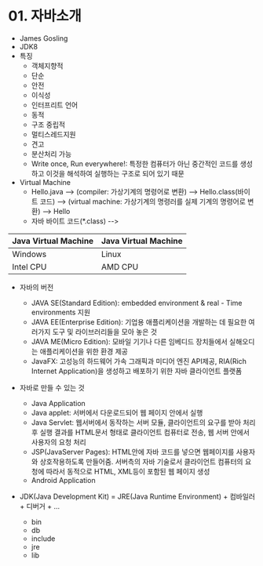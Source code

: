 
# 01. 자바소개
- James Gosling
- JDK8
- 특징
	- 객체지향적
	- 단순
	- 안전
	- 이식성
	- 인터프리트 언어
	- 동적
	- 구조 중립적
	- 멀티스레드지원
	- 견고
	- 분산처리 가능
	- Write once, Run everywhere!: 특정한 컴퓨터가 아닌 중간적인 코드를 생성하고 이것을 해석하여 실행하는 구조로 되어 있기 때문
- Virtual Machine
	- Hello.java --> (compiler: 가상기계의 명령어로 변환) --> Hello.class(바이트 코드) --> (virtual machine: 가상기계의 명령러를 실제 기계의 명령어로 변환) --> Hello
    - 자바 바이트 코드(*.class) -->
    
|Java Virtual Machine|Java Virtual Machine|
|--------------------|--------------------|
|Windows|Linux|
|Intel CPU|AMD CPU|

- 자바의 버전
	- JAVA SE(Standard Edition): embedded environment & real - Time environments 지원
	- JAVA EE(Enterprise Edition): 기업용 애플리케이션을 개발하는 데 필요한 여러가지 도구 및 라이브러리들을 모아 놓은 것
	- JAVA ME(Micro Edition): 모바일 기기나 다른 임베디드 장치들에서 실해오디는 애플리케이션을 위한 환경 제공
	- JavaFX: 고성능의 하드웨어 가속 그래픽과 미디어 엔진 API제공, RIA(Rich Internet Application)을 생성하고 배포하기 위한 자바 클라이언트 플랫폼

- 자바로 만들 수 있는 것
	- Java Application
	- Java applet: 서버에서 다운로드되어 웹 페이지 안에서 실행
	- Java Servlet: 웹서버에서 동작하는 서버 모듈, 클라이언트의 요구를 받아 처리 후 실행 결과를 HTML문서 형태로 클라이언트 컴퓨터로 전송, 웹 서버 안에서 사용자의 요청 처리
	- JSP(JavaServer Pages): HTML안에 자바 코드를 넣으면 웹페이지를 사용자와 상호작용하도록 만들어줌. 서버측의 자바 기술로서 클라이언트 컴퓨터의 요청에 따라서 동적으로 HTML, XML등이 포함된 웹 페이지 생성
	- Android Application

- JDK(Java Development Kit) = JRE(Java Runtime Environment) + 컴바일러 + 디버거 + ...
	- bin
	- db
	- include
	- jre
	- lib
